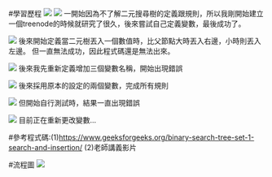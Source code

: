 #學習歷程
![](https://imgur.com/JW3G9Es.jpg)
![](https://imgur.com/EyPyFOP.jpg)
一開始因為不了解二元搜尋樹的定義跟規則，所以我剛開始建立一個treenode的時候就研究了很久，後來嘗試自己定義變數，最後成功了。

![](https://imgur.com/TOEBbZD.jpg)
後來開始定義當二元樹丟入一個數值時，比父節點大時丟入右邊，小時則丟入左邊。
但一直無法成功，因此程式碼還是無法出來。

![](https://imgur.com/gev8Tzz.jpg)
後來我先重新定義增加三個變數名稱，開始出現錯誤

![](https://imgur.com/C4PgJXS.jpg)
後來採用原本的設定的兩個變數，完成所有規則

![](https://imgur.com/X0IIlii.jpg)
但開始自行測試時，結果一直出現錯誤

![](https://imgur.com/C41nFw4.jpg)
目前正在重新更改變數...

#參考程式碼:(1)https://www.geeksforgeeks.org/binary-search-tree-set-1-search-and-insertion/
            (2)老師講義影片



#流程圖
![](https://imgur.com/U7JT5Mi.jpg)
